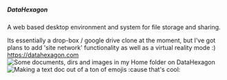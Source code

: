 #####               #####
#####  DataHexagon  #####
#####               #####

A web based desktop environment and system for file storage and sharing.

Its essentially a drop-box / google drive clone at the moment, 
but I've got plans to add 'site network' functionality as well as a  virtual reality mode :)
https://datahexagon.com
![Some documents, dirs and images in my Home folder on DataHexagon](https://datahexagon.com/jeremy/Documents/Selection_911.png)
![Making a text doc out of a ton of emojis :cause that's cool:](https://datahexagon.com/jeremy/Documents/Screenshot_20160119-190051.png)




